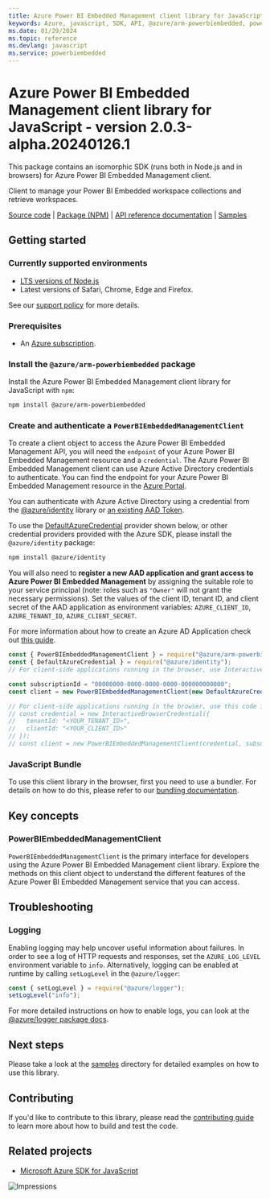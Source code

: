 ```yaml
---
title: Azure Power BI Embedded Management client library for JavaScript
keywords: Azure, javascript, SDK, API, @azure/arm-powerbiembedded, powerbiembedded
ms.date: 01/29/2024
ms.topic: reference
ms.devlang: javascript
ms.service: powerbiembedded
---
```

# Azure Power BI Embedded Management client library for JavaScript - version 2.0.3-alpha.20240126.1 


This package contains an isomorphic SDK (runs both in Node.js and in browsers) for Azure Power BI Embedded Management client.

Client to manage your Power BI Embedded workspace collections and retrieve workspaces.

[Source code](https://github.com/Azure/azure-sdk-for-js/tree/main/sdk/powerbiembedded/arm-powerbiembedded) |
[Package (NPM)](https://www.npmjs.com/package/@azure/arm-powerbiembedded) |
[API reference documentation](/javascript/api/@azure/arm-powerbiembedded) |
[Samples](https://github.com/Azure-Samples/azure-samples-js-management)

## Getting started

### Currently supported environments

- [LTS versions of Node.js](https://github.com/nodejs/release#release-schedule)
- Latest versions of Safari, Chrome, Edge and Firefox.

See our [support policy](https://github.com/Azure/azure-sdk-for-js/blob/main/SUPPORT.md) for more details.

### Prerequisites

- An [Azure subscription][azure_sub].

### Install the `@azure/arm-powerbiembedded` package

Install the Azure Power BI Embedded Management client library for JavaScript with `npm`:

```bash
npm install @azure/arm-powerbiembedded
```

### Create and authenticate a `PowerBIEmbeddedManagementClient`

To create a client object to access the Azure Power BI Embedded Management API, you will need the `endpoint` of your Azure Power BI Embedded Management resource and a `credential`. The Azure Power BI Embedded Management client can use Azure Active Directory credentials to authenticate.
You can find the endpoint for your Azure Power BI Embedded Management resource in the [Azure Portal][azure_portal].

You can authenticate with Azure Active Directory using a credential from the [@azure/identity][azure_identity] library or [an existing AAD Token](https://github.com/Azure/azure-sdk-for-js/blob/master/sdk/identity/identity/samples/AzureIdentityExamples.md#authenticating-with-a-pre-fetched-access-token).

To use the [DefaultAzureCredential][defaultazurecredential] provider shown below, or other credential providers provided with the Azure SDK, please install the `@azure/identity` package:

```bash
npm install @azure/identity
```

You will also need to **register a new AAD application and grant access to Azure Power BI Embedded Management** by assigning the suitable role to your service principal (note: roles such as `"Owner"` will not grant the necessary permissions).
Set the values of the client ID, tenant ID, and client secret of the AAD application as environment variables: `AZURE_CLIENT_ID`, `AZURE_TENANT_ID`, `AZURE_CLIENT_SECRET`.

For more information about how to create an Azure AD Application check out [this guide](/azure/active-directory/develop/howto-create-service-principal-portal).

```javascript
const { PowerBIEmbeddedManagementClient } = require("@azure/arm-powerbiembedded");
const { DefaultAzureCredential } = require("@azure/identity");
// For client-side applications running in the browser, use InteractiveBrowserCredential instead of DefaultAzureCredential. See https://aka.ms/azsdk/js/identity/examples for more details.

const subscriptionId = "00000000-0000-0000-0000-000000000000";
const client = new PowerBIEmbeddedManagementClient(new DefaultAzureCredential(), subscriptionId);

// For client-side applications running in the browser, use this code instead:
// const credential = new InteractiveBrowserCredential({
//   tenantId: "<YOUR_TENANT_ID>",
//   clientId: "<YOUR_CLIENT_ID>"
// });
// const client = new PowerBIEmbeddedManagementClient(credential, subscriptionId);
```


### JavaScript Bundle
To use this client library in the browser, first you need to use a bundler. For details on how to do this, please refer to our [bundling documentation](https://aka.ms/AzureSDKBundling).

## Key concepts

### PowerBIEmbeddedManagementClient

`PowerBIEmbeddedManagementClient` is the primary interface for developers using the Azure Power BI Embedded Management client library. Explore the methods on this client object to understand the different features of the Azure Power BI Embedded Management service that you can access.

## Troubleshooting

### Logging

Enabling logging may help uncover useful information about failures. In order to see a log of HTTP requests and responses, set the `AZURE_LOG_LEVEL` environment variable to `info`. Alternatively, logging can be enabled at runtime by calling `setLogLevel` in the `@azure/logger`:

```javascript
const { setLogLevel } = require("@azure/logger");
setLogLevel("info");
```

For more detailed instructions on how to enable logs, you can look at the [@azure/logger package docs](https://github.com/Azure/azure-sdk-for-js/tree/main/sdk/core/logger).

## Next steps

Please take a look at the [samples](https://github.com/Azure-Samples/azure-samples-js-management) directory for detailed examples on how to use this library.

## Contributing

If you'd like to contribute to this library, please read the [contributing guide](https://github.com/Azure/azure-sdk-for-js/blob/main/CONTRIBUTING.md) to learn more about how to build and test the code.

## Related projects

- [Microsoft Azure SDK for JavaScript](https://github.com/Azure/azure-sdk-for-js)

![Impressions](https://azure-sdk-impressions.azurewebsites.net/api/impressions/azure-sdk-for-js%2Fsdk%2Fpowerbiembedded%2Farm-powerbiembedded%2FREADME.png)

[azure_cli]: /cli/azure
[azure_sub]: https://azure.microsoft.com/free/
[azure_sub]: https://azure.microsoft.com/free/
[azure_portal]: https://portal.azure.com
[azure_identity]: https://github.com/Azure/azure-sdk-for-js/tree/main/sdk/identity/identity
[defaultazurecredential]: https://github.com/Azure/azure-sdk-for-js/tree/main/sdk/identity/identity#defaultazurecredential


